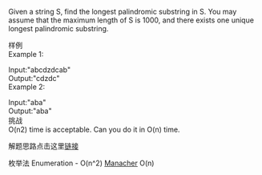 Given a string S, find the longest palindromic substring in S. You may assume that the maximum length of S is 1000, and there exists one unique longest palindromic substring.    
 
样例    
Example 1:  

Input:"abcdzdcab"  
Output:"cdzdc"  
Example 2:    

Input:"aba"  
Output:"aba"  
挑战  
O(n2) time is acceptable. Can you do it in O(n) time.  



解题思路点击这里[链接](https://blog.csdn.net/lighthear/article/details/79602127)

枚举法 Enumeration - O(n^2)
[Manacher](https://segmentfault.com/a/1190000003914228)  O(n)


